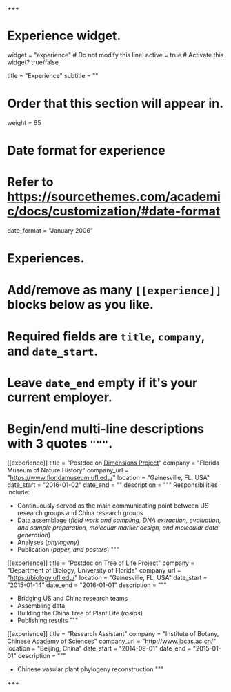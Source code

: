 +++
# Experience widget.
widget = "experience"  # Do not modify this line!
active = true  # Activate this widget? true/false

title = "Experience"
subtitle = ""

# Order that this section will appear in.
weight = 65

# Date format for experience
#   Refer to https://sourcethemes.com/academic/docs/customization/#date-format
date_format = "January 2006"

# Experiences.
#   Add/remove as many `[[experience]]` blocks below as you like.
#   Required fields are `title`, `company`, and `date_start`.
#   Leave `date_end` empty if it's your current employer.
#   Begin/end multi-line descriptions with 3 quotes `"""`.

[[experience]]
  title = "Postdoc on [Dimensions Project](https://www.usa-china-biodiversity.org/)"
  company = "Florida Museum of Nature History"
  company_url = "https://www.floridamuseum.ufl.edu/"
  location = "Gainesville, FL, USA"
  date_start = "2016-01-02"
  date_end = ""
  description = """
  Responsibilities include:
  * Continuously served as the main communicating point between US research groups and China research groups
  * Data assemblage (_field work and sampling, DNA extraction, evaluation, and sample preparation, molecuar marker design, and molecular data generation_)
  * Analyses (_phylogeny_)
  * Publication (_paper, and posters_)
  """
  
[[experience]]
  title = "Postdoc on Tree of Life Project"
  company = "Department of Biology, University of Florida"
  company_url = "https://biology.ufl.edu/"
  location = "Gainesville, FL, USA"
  date_start = "2015-01-14"
  date_end = "2016-01-01"
  description = """
  * Bridging US and China research teams
  * Assembling data
  * Building the China Tree of Plant Life (_rosids_)
  * Publishing results
  """

[[experience]]
  title = "Research Assistant"
  company = "Institute of Botany, Chinese Academy of Sciences"
  company_url = "http://www.ibcas.ac.cn/"
  location = "Beijing, China"
  date_start = "2014-09-01"
  date_end = "2015-01-01"
  description = """
  * Chinese vasular plant phylogeny reconstruction
  """

+++
